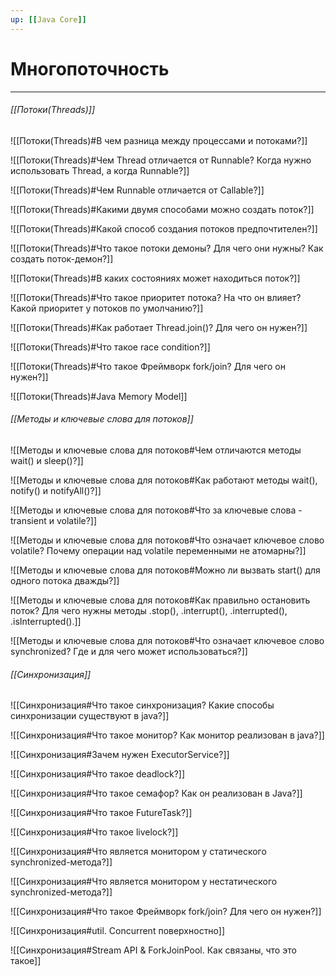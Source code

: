 ```yaml
---
up: [[Java Core]]
---
```

# Многопоточность
---
###### [[Потоки(Threads)]]
![[Потоки(Threads)#В чем разница между процессами и потоками?]]

![[Потоки(Threads)#Чем Thread отличается от Runnable? Когда нужно использовать Thread, а когда Runnable?]]

![[Потоки(Threads)#Чем Runnable отличается от Callable?]]

![[Потоки(Threads)#Какими двумя способами можно создать поток?]]

![[Потоки(Threads)#Какой способ создания потоков предпочтителен?]]

![[Потоки(Threads)#Что такое потоки демоны? Для чего они нужны? Как создать поток-демон?]]

![[Потоки(Threads)#В каких состояниях может находиться поток?]]

![[Потоки(Threads)#Что такое приоритет потока? На что он влияет? Какой приоритет у потоков по умолчанию?]]

![[Потоки(Threads)#Как работает Thread.join()? Для чего он нужен?]]

![[Потоки(Threads)#Что такое race condition?]]

![[Потоки(Threads)#Что такое Фреймворк fork/join? Для чего он нужен?]]

![[Потоки(Threads)#Java Memory Model]]

###### [[Методы и ключевые слова для потоков]]
![[Методы и ключевые слова для потоков#Чем отличаются методы wait() и sleep()?]]

![[Методы и ключевые слова для потоков#Как работают методы wait(), notify() и notifyAll()?]]

![[Методы и ключевые слова для потоков#Что за ключевые слова - transient и volatile?]]

![[Методы и ключевые слова для потоков#Что означает ключевое слово volatile? Почему операции над volatile переменными не атомарны?]]

![[Методы и ключевые слова для потоков#Можно ли вызвать start() для одного потока дважды?]]

![[Методы и ключевые слова для потоков#Как правильно остановить поток? Для чего нужны методы .stop(), .interrupt(), .interrupted(), .isInterrupted().]]

![[Методы и ключевые слова для потоков#Что означает ключевое слово synchronized? Где и для чего может использоваться?]]

###### [[Синхронизация]]
![[Синхронизация#Что такое синхронизация? Какие способы синхронизации существуют в java?]]

![[Синхронизация#Что такое монитор? Как монитор реализован в java?]]

![[Синхронизация#Зачем нужен ExecutorService?]]

![[Синхронизация#Что такое deadlock?]]

![[Синхронизация#Что такое семафор? Как он реализован в Java?]]

![[Синхронизация#Что такое FutureTask?]]

![[Синхронизация#Что такое livelock?]]

![[Синхронизация#Что является монитором у статического synchronized-метода?]]

![[Синхронизация#Что является монитором у нестатического synchronized-метода?]]

![[Синхронизация#Что такое Фреймворк fork/join? Для чего он нужен?]]

![[Синхронизация#util. Concurrent поверхностно]]

![[Синхронизация#Stream API & ForkJoinPool. Как связаны, что это такое]]